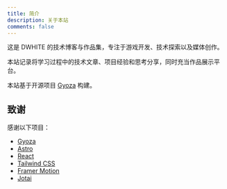 ```yaml
---
title: 简介
description: 关于本站
comments: false
---
```


这是 DWHITE 的技术博客与作品集，专注于游戏开发、技术探索以及媒体创作。

本站记录将学习过程中的技术文章、项目经验和思考分享，同时充当作品展示平台。

本站基于开源项目 [Gyoza](https://github.com/lxchapu/astro-gyoza) 构建。

## 致谢

感谢以下项目：

- [Gyoza](https://github.com/lxchapu/astro-gyoza)
- [Astro](https://astro.build/)
- [React](https://reactjs.org/)
- [Tailwind CSS](https://tailwindcss.com/)
- [Framer Motion](https://www.framer.com/motion/)
- [Jotai](https://jotai.org/)
